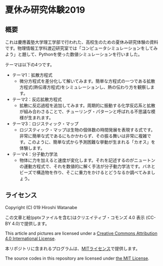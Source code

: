 # 夏休み研究体験2019

## 概要

これは慶應義塾大学理工学部で行われた、高校生のための夏休み研究体験の資料です。物理情報工学科渡辺研究室では「コンピュータシミュレーションをしてみよう」と題して、Pythonを使った数値シミュレーションを行いました。

テーマは以下の4つです。

* テーマ1：拡散方程式
  * 微分方程式を差分化して解いてみます。簡単な方程式の一つである拡散方程式(熱伝導方程式)をシミュレーションし、熱の伝わり方を観察します。
* テーマ2：反応拡散方程式
  * 拡散に反応過程を追加してみます。周期的に振動する化学反応系と拡散が組み合わさることで、チューリング・パターンと呼ばれる不思議な模様が生まれます。
* テーマ3：ロジスティック・マップ
  * ロジスティック・マップは生物の個体数の時間発展を表現する式です。非常に簡単な式であるにもかかわらず、その振る舞いは非常に複雑です。このように、簡単な式から予測困難な挙動が生まれる「カオス」を体験します。
* テーマ4：分子動力学法
  * 物体に力を加えると速度が変化します。それを記述するのがニュートンの運動方程式で、それを数値的に解く手法が分子動力学法です。バネとビーズで構造物を作り、そこに重力をかけるとどうなるか調べてみましょう。

## ライセンス

Copyright (C) 019 Hiroshi Watanabe

この文章と絵(pptxファイルを含む)はクリエイティブ・コモンズ 4.0 表示 (CC-BY 4.0)で提供します。

This article and pictures are licensed under a [Creative Commons Attribution 4.0 International License](https://creativecommons.org/licenses/by/4.0/).

本リポジトリに含まれるプログラムは、[MITライセンス](https://opensource.org/licenses/MIT)で提供します。

The source codes in this repository are licensed under [the MIT License](https://opensource.org/licenses/MIT).
